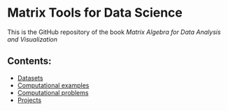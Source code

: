 # Matrix Tools for Data Science


This is the GitHub repository of the book *Matrix Algebra for Data Analysis and Visualization*

## Contents:

- [Datasets](https://github.com/um-perez-alvaro/Matrix-Tools-for-Data-Science/blob/main/datasets/README.md)
- [Computational examples](https://github.com/um-perez-alvaro/Matrix-Tools-for-Data-Science/blob/main/examples/README.md)
- [Computational problems](https://github.com/um-perez-alvaro/Matrix-Tools-for-Data-Science/blob/main/projects/README.md)
- [Projects](https://github.com/um-perez-alvaro/Matrix-Tools-for-Data-Science/blob/main/projects/README.md)
